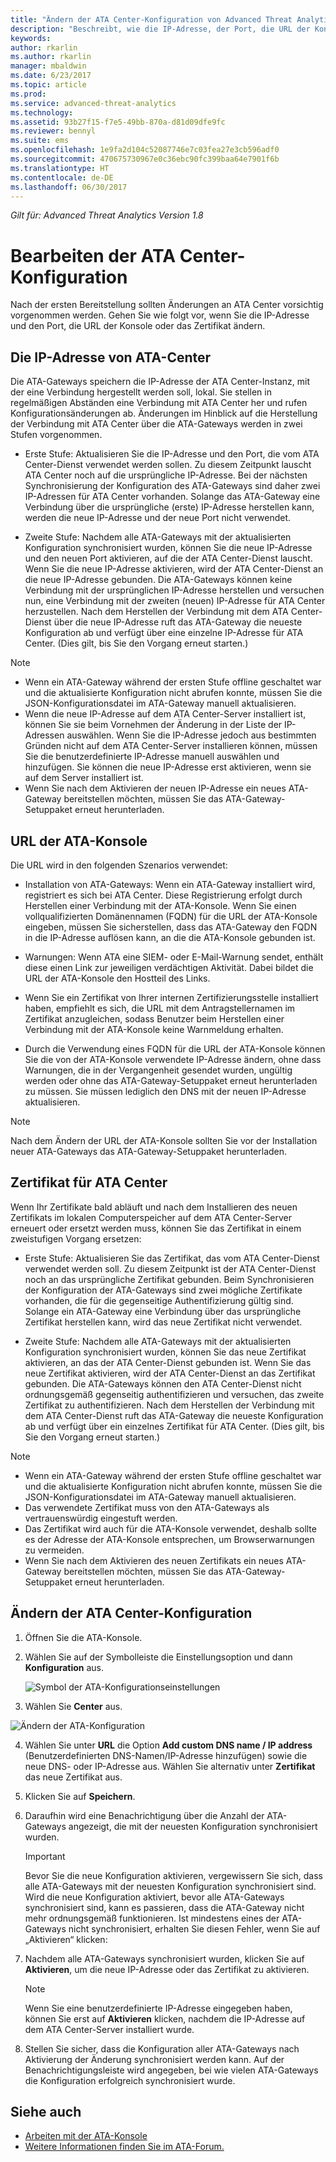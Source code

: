 ```yaml
---
title: "Ändern der ATA Center-Konfiguration von Advanced Threat Analytics | Microsoft-Dokumentation"
description: "Beschreibt, wie die IP-Adresse, der Port, die URL der Konsole oder das Zertifikat für ATA Center geändert werden."
keywords: 
author: rkarlin
ms.author: rkarlin
manager: mbaldwin
ms.date: 6/23/2017
ms.topic: article
ms.prod: 
ms.service: advanced-threat-analytics
ms.technology: 
ms.assetid: 93b27f15-f7e5-49bb-870a-d81d09dfe9fc
ms.reviewer: bennyl
ms.suite: ems
ms.openlocfilehash: 1e9fa2d104c52087746e7c03fea27e3cb596adf0
ms.sourcegitcommit: 470675730967e0c36ebc90fc399baa64e7901f6b
ms.translationtype: HT
ms.contentlocale: de-DE
ms.lasthandoff: 06/30/2017
---
```

*Gilt für: Advanced Threat Analytics Version 1.8*



# Bearbeiten der ATA Center-Konfiguration
<a id="modifying-the-ata-center-configuration" class="xliff"></a>


Nach der ersten Bereitstellung sollten Änderungen an ATA Center vorsichtig vorgenommen werden. Gehen Sie wie folgt vor, wenn Sie die IP-Adresse und den Port, die URL der Konsole oder das Zertifikat ändern.

## Die IP-Adresse von ATA-Center
<a id="the-ata-center-ip-address" class="xliff"></a>

Die ATA-Gateways speichern die IP-Adresse der ATA Center-Instanz, mit der eine Verbindung hergestellt werden soll, lokal. Sie stellen in regelmäßigen Abständen eine Verbindung mit ATA Center her und rufen Konfigurationsänderungen ab. Änderungen im Hinblick auf die Herstellung der Verbindung mit ATA Center über die ATA-Gateways werden in zwei Stufen vorgenommen.

-   Erste Stufe: Aktualisieren Sie die IP-Adresse und den Port, die vom ATA Center-Dienst verwendet werden sollen. Zu diesem Zeitpunkt lauscht ATA Center noch auf die ursprüngliche IP-Adresse. Bei der nächsten Synchronisierung der Konfiguration des ATA-Gateways sind daher zwei IP-Adressen für ATA Center vorhanden. Solange das ATA-Gateway eine Verbindung über die ursprüngliche (erste) IP-Adresse herstellen kann, werden die neue IP-Adresse und der neue Port nicht verwendet.

-   Zweite Stufe: Nachdem alle ATA-Gateways mit der aktualisierten Konfiguration synchronisiert wurden, können Sie die neue IP-Adresse und den neuen Port aktivieren, auf die der ATA Center-Dienst lauscht. Wenn Sie die neue IP-Adresse aktivieren, wird der ATA Center-Dienst an die neue IP-Adresse gebunden. Die ATA-Gateways können keine Verbindung mit der ursprünglichen IP-Adresse herstellen und versuchen nun, eine Verbindung mit der zweiten (neuen) IP-Adresse für ATA Center herzustellen. Nach dem Herstellen der Verbindung mit dem ATA Center-Dienst über die neue IP-Adresse ruft das ATA-Gateway die neueste Konfiguration ab und verfügt über eine einzelne IP-Adresse für ATA Center. (Dies gilt, bis Sie den Vorgang erneut starten.)

> [!NOTE]
> -   Wenn ein ATA-Gateway während der ersten Stufe offline geschaltet war und die aktualisierte Konfiguration nicht abrufen konnte, müssen Sie die JSON-Konfigurationsdatei im ATA-Gateway manuell aktualisieren.
> -   Wenn die neue IP-Adresse auf dem ATA Center-Server installiert ist, können Sie sie beim Vornehmen der Änderung in der Liste der IP-Adressen auswählen. Wenn Sie die IP-Adresse jedoch aus bestimmten Gründen nicht auf dem ATA Center-Server installieren können, müssen Sie die benutzerdefinierte IP-Adresse manuell auswählen und hinzufügen. Sie können die neue IP-Adresse erst aktivieren, wenn sie auf dem Server installiert ist.
> -   Wenn Sie nach dem Aktivieren der neuen IP-Adresse ein neues ATA-Gateway bereitstellen möchten, müssen Sie das ATA-Gateway-Setuppaket erneut herunterladen.

## URL der ATA-Konsole
<a id="the-console-url" class="xliff"></a>

Die URL wird in den folgenden Szenarios verwendet:

-   Installation von ATA-Gateways: Wenn ein ATA-Gateway installiert wird, registriert es sich bei ATA Center. Diese Registrierung erfolgt durch Herstellen einer Verbindung mit der ATA-Konsole. Wenn Sie einen vollqualifizierten Domänennamen (FQDN) für die URL der ATA-Konsole eingeben, müssen Sie sicherstellen, dass das ATA-Gateway den FQDN in die IP-Adresse auflösen kann, an die die ATA-Konsole gebunden ist.

-   Warnungen: Wenn ATA eine SIEM- oder E-Mail-Warnung sendet, enthält diese einen Link zur jeweiligen verdächtigen Aktivität. Dabei bildet die URL der ATA-Konsole den Hostteil des Links.

-   Wenn Sie ein Zertifikat von Ihrer internen Zertifizierungsstelle installiert haben, empfiehlt es sich, die URL mit dem Antragstellernamen im Zertifikat anzugleichen, sodass Benutzer beim Herstellen einer Verbindung mit der ATA-Konsole keine Warnmeldung erhalten.

-   Durch die Verwendung eines FQDN für die URL der ATA-Konsole können Sie die von der ATA-Konsole verwendete IP-Adresse ändern, ohne dass Warnungen, die in der Vergangenheit gesendet wurden, ungültig werden oder ohne das ATA-Gateway-Setuppaket erneut herunterladen zu müssen. Sie müssen lediglich den DNS mit der neuen IP-Adresse aktualisieren.

> [!NOTE]
> Nach dem Ändern der URL der ATA-Konsole sollten Sie vor der Installation neuer ATA-Gateways das ATA-Gateway-Setuppaket herunterladen.

## Zertifikat für ATA Center
<a id="the-ata-center-certificate" class="xliff"></a>
Wenn Ihr Zertifikate bald abläuft und nach dem Installieren des neuen Zertifikats im lokalen Computerspeicher auf dem ATA Center-Server erneuert oder ersetzt werden muss, können Sie das Zertifikat in einem zweistufigen Vorgang ersetzen:

-   Erste Stufe: Aktualisieren Sie das Zertifikat, das vom ATA Center-Dienst verwendet werden soll. Zu diesem Zeitpunkt ist der ATA Center-Dienst noch an das ursprüngliche Zertifikat gebunden. Beim Synchronisieren der Konfiguration der ATA-Gateways sind zwei mögliche Zertifikate vorhanden, die für die gegenseitige Authentifizierung gültig sind. Solange ein ATA-Gateway eine Verbindung über das ursprüngliche Zertifikat herstellen kann, wird das neue Zertifikat nicht verwendet.

-   Zweite Stufe: Nachdem alle ATA-Gateways mit der aktualisierten Konfiguration synchronisiert wurden, können Sie das neue Zertifikat aktivieren, an das der ATA Center-Dienst gebunden ist. Wenn Sie das neue Zertifikat aktivieren, wird der ATA Center-Dienst an das Zertifikat gebunden. Die ATA-Gateways können den ATA Center-Dienst nicht ordnungsgemäß gegenseitig authentifizieren und versuchen, das zweite Zertifikat zu authentifizieren. Nach dem Herstellen der Verbindung mit dem ATA Center-Dienst ruft das ATA-Gateway die neueste Konfiguration ab und verfügt über ein einzelnes Zertifikat für ATA Center. (Dies gilt, bis Sie den Vorgang erneut starten.)

> [!NOTE]
> -   Wenn ein ATA-Gateway während der ersten Stufe offline geschaltet war und die aktualisierte Konfiguration nicht abrufen konnte, müssen Sie die JSON-Konfigurationsdatei im ATA-Gateway manuell aktualisieren.
> -   Das verwendete Zertifikat muss von den ATA-Gateways als vertrauenswürdig eingestuft werden.
> -   Das Zertifikat wird auch für die ATA-Konsole verwendet, deshalb sollte es der Adresse der ATA-Konsole entsprechen, um Browserwarnungen zu vermeiden.
> -   Wenn Sie nach dem Aktivieren des neuen Zertifikats ein neues ATA-Gateway bereitstellen möchten, müssen Sie das ATA-Gateway-Setuppaket erneut herunterladen.

## Ändern der ATA Center-Konfiguration
<a id="changing-the-ata-center-configuration" class="xliff"></a>

1.  Öffnen Sie die ATA-Konsole.

2.  Wählen Sie auf der Symbolleiste die Einstellungsoption und dann **Konfiguration** aus.

    ![Symbol der ATA-Konfigurationseinstellungen](media/ATA-config-icon.png)

3.  Wählen Sie **Center** aus.

  ![Ändern der ATA-Konfiguration](media/change-center-config.png)

4.  Wählen Sie unter **URL** die Option **Add custom DNS name / IP address** (Benutzerdefinierten DNS-Namen/IP-Adresse hinzufügen) sowie die neue DNS- oder IP-Adresse aus. Wählen Sie alternativ unter **Zertifikat** das neue Zertifikat aus.

5.  Klicken Sie auf **Speichern**.

6.  Daraufhin wird eine Benachrichtigung über die Anzahl der ATA-Gateways angezeigt, die mit der neuesten Konfiguration synchronisiert wurden.

    >[!IMPORTANT]
    >Bevor Sie die neue Konfiguration aktivieren, vergewissern Sie sich, dass alle ATA-Gateways mit der neuesten Konfiguration synchronisiert sind. Wird die neue Konfiguration aktiviert, bevor alle ATA-Gateways synchronisiert sind, kann es passieren, dass die ATA-Gateway nicht mehr ordnungsgemäß funktionieren. Ist mindestens eines der ATA-Gateways nicht synchronisiert, erhalten Sie diesen Fehler, wenn Sie auf „Aktivieren“ klicken:


7.  Nachdem alle ATA-Gateways synchronisiert wurden, klicken Sie auf **Aktivieren**, um die neue IP-Adresse oder das Zertifikat zu aktivieren.

    > [!NOTE]
    > Wenn Sie eine benutzerdefinierte IP-Adresse eingegeben haben, können Sie erst auf **Aktivieren** klicken, nachdem die IP-Adresse auf dem ATA Center-Server installiert wurde.

8.  Stellen Sie sicher, dass die Konfiguration aller ATA-Gateways nach Aktivierung der Änderung synchronisiert werden kann. Auf der Benachrichtigungsleiste wird angegeben, bei wie vielen ATA-Gateways die Konfiguration erfolgreich synchronisiert wurde.




## Siehe auch
<a id="see-also" class="xliff"></a>
- [Arbeiten mit der ATA-Konsole](working-with-ata-console.md)
- [Weitere Informationen finden Sie im ATA-Forum.](https://aka.ms/ata-forum)
